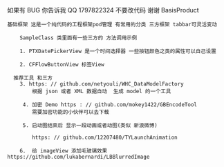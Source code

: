 
如果有 BUG 你告诉我 QQ 1797822324 不要改代码 谢谢 BasisProduct

    基础框架 这是一个纯代码的工程框架pod管理 有常用的分类 三方框架 tabbar可灵活变动

        SampleClass 类里面有一些三方的 方法调用示例
        
        1. PTXDatePickerView 是一个时间选择器 一些按钮颜色之类的属性可以自己设置

        2. CFFlowButtonView 标签View

      推荐工具 和三方 
        3. https: // github.com/netyouli/WHC_DataModelFactory   
            根据 json 或者 XML 数据自动  生成 model 的一个工具

         4. 加密 Demo https : // github.com/mokey1422/GBEncodeTool  
            需要加密功能的小伙伴可以去下载

         5. 启动图结束后 显示一段动画或者动图(类似 新浪微博)
            
            https: // github.com/12207480/TYLaunchAnimation

        6.  给 imageView 添加毛玻璃效果 https://github.com/lukabernardi/LBBlurredImage

